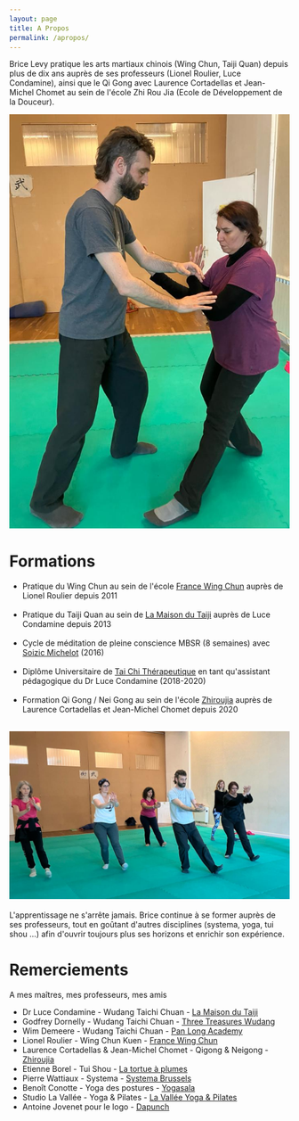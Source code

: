```yaml
---
layout: page
title: A Propos
permalink: /apropos/
---
```


Brice Levy pratique les arts martiaux chinois (Wing Chun, Taiji Quan) depuis plus de dix ans auprès de ses professeurs (Lionel Roulier, Luce Condamine), ainsi que le Qi Gong avec Laurence Cortadellas et Jean-Michel Chomet au sein de l'école Zhi Rou Jia (Ecole de Développement de la Douceur).

![7stars](/images/7stars.jpg)

# Formations
- Pratique du Wing Chun au sein de l'école [France Wing Chun](https://francewingchun.fr/) auprès de Lionel Roulier depuis 2011
<br /> <br />
- Pratique du Taiji Quan au sein de [La Maison du Taiji](http://lucecondamine.free.fr/) auprès de Luce Condamine depuis 2013
 <br /> <br />
- Cycle de méditation de pleine conscience MBSR (8 semaines) avec [Soizic Michelot](https://www.mbsr-paris.fr/) (2016)
 <br /> <br />
- Diplôme Universitaire de [Tai Chi Thérapeutique](https://www.u-pec.fr/fr/formation/du-tai-chi-therapeutique) en tant qu'assistant pédagogique du Dr Luce Condamine (2018-2020)
 <br /> <br />
- Formation Qi Gong / Nei Gong au sein de l'école [Zhiroujia](https://zhiroujia.fr/) auprès de Laurence Cortadellas et Jean-Michel Chomet depuis 2020
 <br /> <br />

![taiji_forme](/images/taiji_forme.jpg)
 <br /> <br />
 L'apprentissage ne s'arrête jamais. Brice continue à se former auprès de ses professeurs, tout en goûtant d'autres disciplines (systema, yoga, tui shou ...) afin d'ouvrir toujours plus ses horizons et enrichir son expérience.

# Remerciements

A mes maîtres, mes professeurs, mes amis

- Dr Luce Condamine - Wudang Taichi Chuan - [La Maison du Taiji](http://lucecondamine.free.fr/)
- Godfrey Dornelly - Wudang Taichi Chuan - [Three Treasures Wudang](https://taichi-school.co.uk/)
- Wim Demeere - Wudang Taichi Chuan - [Pan Long Academy](https://panlongacademy.com/)
- Lionel Roulier - Wing Chun Kuen - [France Wing Chun](https://francewingchun.fr/)
- Laurence Cortadellas & Jean-Michel Chomet - Qigong & Neigong - [Zhiroujia](https://zhiroujia.fr/)
- Etienne Borel - Tui Shou - [La tortue à plumes](https://tortueaplumes.be/)
- Pierre Wattiaux - Systema - [Systema Brussels](https://www.systemabrussels.com/)
- Benoît Conotte - Yoga des postures - [Yogasala](https://yogasala.be)
- Studio La Vallée - Yoga & Pilates - [La Vallée Yoga & Pilates](https://yogavallee.be)
- Antoine Jovenet pour le logo - [Dapunch](https://dapunch.com/)